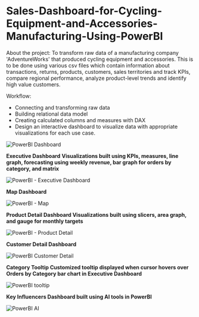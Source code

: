 # Sales-Dashboard-for-Cycling-Equipment-and-Accessories-Manufacturing-Using-PowerBI

About the project: 
To transform raw data of a manufacturing company 'AdventureWorks' that produced cycling equipment and accessories. This is to be done using various csv files which contain information about transactions, returns, products, customers, sales territories and track KPIs, compare regional performance, analyze product-level trends and identify high value customers. 

Workflow: 
- Connecting and transforming raw data
- Building relational data model
- Creating calculated columns and measures with DAX
- Design an interactive dashboard to visualize data with appropriate visualizations for each use case.

  
![PowerBI Dashboard](https://github.com/harrshat/Sales-Dashboard-for-Cycling-Equipment-and-Accessories-Manufacturing-Using-PowerBI/assets/142029312/d822daeb-b434-4fbd-b083-78addf187f27)

**Executive Dashboard**
**Visualizations built using KPIs, measures, line graph, forecasting using weekly revenue, bar graph for orders by category, and matrix**

![PowerBI - Executive Dashboard](https://github.com/harrshat/Sales-Dashboard-for-Cycling-Equipment-and-Accessories-Manufacturing-Using-PowerBI/assets/142029312/7dce56d0-ca56-442b-b4b8-abdcbcca37f6)

**Map Dashboard**

![PowerBI - Map](https://github.com/harrshat/Sales-Dashboard-for-Cycling-Equipment-and-Accessories-Manufacturing-Using-PowerBI/assets/142029312/ee50f216-6616-44d7-85ad-3e7fce9cdb06)

**Product Detail Dashboard
Visualizations built using slicers, area graph, and gauge for monthly targets**

![PowerBI - Product Detail](https://github.com/harrshat/Sales-Dashboard-for-Cycling-Equipment-and-Accessories-Manufacturing-Using-PowerBI/assets/142029312/6bcfcf61-6c31-4f5e-b45d-fe420086bf47)

**Customer Detail Dashboard**

![PowerBI Customer Detail](https://github.com/harrshat/Sales-Dashboard-for-Cycling-Equipment-and-Accessories-Manufacturing-Using-PowerBI/assets/142029312/6f96f5cc-398a-4675-87bf-fe659ca6e68d)

**Category Tooltip 
Customized tooltip displayed when cursor hovers over Orders by Category bar chart in Executive Dashboard**

![PowerBI tooltip](https://github.com/harrshat/Sales-Dashboard-for-Cycling-Equipment-and-Accessories-Manufacturing-Using-PowerBI/assets/142029312/8f15f855-444c-4e7e-ae91-1d1b82492bc1)

**Key Influencers Dashboard built using AI tools in PowerBI**

![PowerBI AI](https://github.com/harrshat/Sales-Dashboard-for-Cycling-Equipment-and-Accessories-Manufacturing-Using-PowerBI/assets/142029312/b1a927c2-1a90-40b3-956f-755af712445a)




